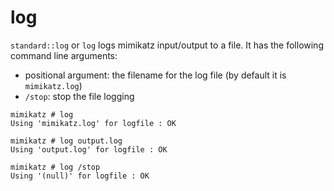 # log

`standard::log` or `log` logs mimikatz input/output to a file. It has the following command line arguments:

* positional argument: the filename for the log file (by default it is `mimikatz.log`)
* `/stop`: stop the file logging

```
mimikatz # log
Using 'mimikatz.log' for logfile : OK
```

```
mimikatz # log output.log
Using 'output.log' for logfile : OK
```

```
mimikatz # log /stop
Using '(null)' for logfile : OK
```
